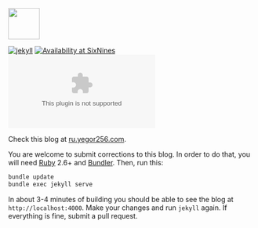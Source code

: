 <img src="https://www.yegor256.com/images/icon.svg" width="64px" height="64px" />

[![jekyll](https://github.com/yegor256/ru.yegor256.com/actions/workflows/jekyll.yml/badge.svg)](https://github.com/yegor256/ru.yegor256.com/actions/workflows/jekyll.yml)
[![Availability at SixNines](http://www.sixnines.io/b/40fb)](http://www.sixnines.io/h/40fb)
[![Hits-of-Code](https://hitsofcode.com/github/yegor256/ru.yegor256.com)](https://hitsofcode.com/view/github/yegor256/ru.yegor256.com)

Check this blog at [ru.yegor256.com](http://ru.yegor256.com).

You are welcome to submit corrections to this blog. In order to do that,
you will need [Ruby](https://www.ruby-lang.org/en/) 2.6+ and
[Bundler](https://bundler.io/). Then, run this:

```bash
bundle update
bundle exec jekyll serve
```

In about 3-4 minutes of building you should be able to see the blog
at `http://localhost:4000`. Make your changes and run `jekyll` again. If
everything is fine, submit a pull request.
